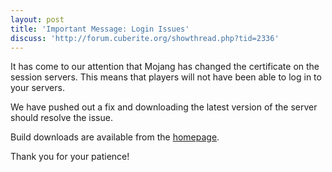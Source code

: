 ```yaml
---
layout: post
title: 'Important Message: Login Issues'
discuss: 'http://forum.cuberite.org/showthread.php?tid=2336'
---
```

It has come to our attention that Mojang has changed the certificate on the session servers. This means that players will not have been able to log in to your servers.

We have pushed out a fix and downloading the latest version of the server should resolve the issue.

Build downloads are available from the [homepage](http://cuberite.org/).

Thank you for your patience!

